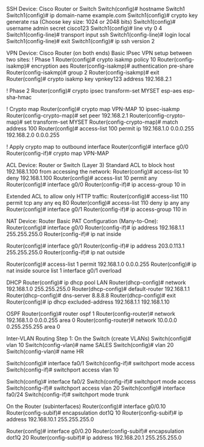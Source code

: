 SSH
Device: Cisco Router or Switch
Switch(config)# hostname Switch1
Switch1(config)# ip domain-name example.com
Switch1(config)# crypto key generate rsa
(Choose key size: 1024 or 2048 bits)
Switch1(config)# username admin secret cisco123
Switch1(config)# line vty 0 4
Switch1(config-line)# transport input ssh
Switch1(config-line)# login local
Switch1(config-line)# exit
Switch1(config)# ip ssh version 2


VPN
Device: Cisco Router (on both ends)
Basic IPsec VPN setup between two sites:
! Phase 1
Router(config)# crypto isakmp policy 10
Router(config-isakmp)# encryption aes
Router(config-isakmp)# authentication pre-share
Router(config-isakmp)# group 2
Router(config-isakmp)# exit
Router(config)# crypto isakmp key vpnkey123 address 192.168.2.1

! Phase 2
Router(config)# crypto ipsec transform-set MYSET esp-aes esp-sha-hmac

! Crypto map
Router(config)# crypto map VPN-MAP 10 ipsec-isakmp
Router(config-crypto-map)# set peer 192.168.2.1
Router(config-crypto-map)# set transform-set MYSET
Router(config-crypto-map)# match address 100
Router(config)# access-list 100 permit ip 192.168.1.0 0.0.0.255 192.168.2.0 0.0.0.255

! Apply crypto map to outbound interface
Router(config)# interface g0/0
Router(config-if)# crypto map VPN-MAP


ACL
Device: Router or Switch (Layer 3)
Standard ACL to block host 192.168.1.100 from accessing the network:
Router(config)# access-list 10 deny 192.168.1.100
Router(config)# access-list 10 permit any
Router(config)# interface g0/0
Router(config-if)# ip access-group 10 in

Extended ACL to allow only HTTP traffic:
Router(config)# access-list 110 permit tcp any any eq 80
Router(config)# access-list 110 deny ip any any
Router(config)# interface g0/1
Router(config-if)# ip access-group 110 in


NAT
Device: Router
Basic PAT Configuration (Many-to-One):
Router(config)# interface g0/0
Router(config-if)# ip address 192.168.1.1 255.255.255.0
Router(config-if)# ip nat inside

Router(config)# interface g0/1
Router(config-if)# ip address 203.0.113.1 255.255.255.0
Router(config-if)# ip nat outside

Router(config)# access-list 1 permit 192.168.1.0 0.0.0.255
Router(config)# ip nat inside source list 1 interface g0/1 overload


DHCP
Router(config)# ip dhcp pool LAN
Router(dhcp-config)# network 192.168.1.0 255.255.255.0
Router(dhcp-config)# default-router 192.168.1.1
Router(dhcp-config)# dns-server 8.8.8.8
Router(dhcp-config)# exit
Router(config)# ip dhcp excluded-address 192.168.1.1 192.168.1.10

OSPF
Router(config)# router ospf 1
Router(config-router)# network 192.168.1.0 0.0.0.255 area 0
Router(config-router)# network 10.0.0.0 0.255.255.255 area 0

Inter-VLAN Routing
Step 1: On the Switch (create VLANs)
Switch(config)# vlan 10
Switch(config-vlan)# name SALES
Switch(config)# vlan 20
Switch(config-vlan)# name HR

Switch(config)# interface fa0/1
Switch(config-if)# switchport mode access
Switch(config-if)# switchport access vlan 10

Switch(config)# interface fa0/2
Switch(config-if)# switchport mode access
Switch(config-if)# switchport access vlan 20
Switch(config)# interface fa0/24
Switch(config-if)# switchport mode trunk


On the Router (subinterfaces)
Router(config)# interface g0/0.10
Router(config-subif)# encapsulation dot1Q 10
Router(config-subif)# ip address 192.168.10.1 255.255.255.0

Router(config)# interface g0/0.20
Router(config-subif)# encapsulation dot1Q 20
Router(config-subif)# ip address 192.168.20.1 255.255.255.0
